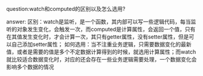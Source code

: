question:watch和computed的区别以及怎么选用?

answer:
区别：watch是监听，是一个函数，其内部可以写一些逻辑代码，每当监听的对象发生变化，会触发一次，而computed是计算属性，会返回一个值，只有在其值发生变化时，才会计算一次，其只有getter属性，没有setter属性，但是可以自己添加setter属性；
如何选用：当不注重业务逻辑，只需要数据变化的最新值，或者是需要的值是多个不定数据计算得到的时候，就选用计算属性；而watch就比较适合数据变化时，对应的还会存在一些业务逻辑需要处理，一个数据变化会影响多个数据的情况